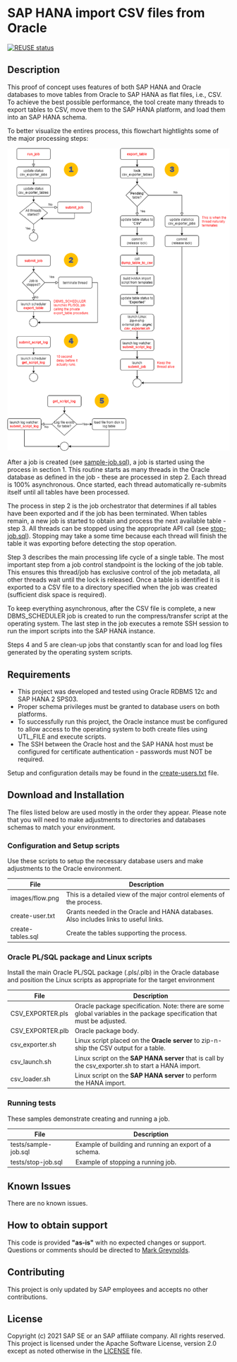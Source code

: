 # SAP HANA import CSV files from Oracle
[![REUSE status](https://api.reuse.software/badge/github.com/SAP-samples/hana-import-csv-from-oracle)](https://api.reuse.software/info/github.com/SAP-samples/hana-import-csv-from-oracle)
## Description
This proof of concept uses features of both SAP HANA and Oracle databases to move tables from Oracle to SAP HANA as flat files, i.e., CSV.  To achieve the best possible performance, the tool create many threads to export tables to CSV, move them to the SAP HANA platform, and load them into an SAP HANA schema.

To better visualize the entires process, this flowchart hightlights some of the major processing steps:

![Process Flow](images/flow.png?raw=true "Process Flow")

After a job is created (see [sample-job.sql](test/sample-job.sql)), a job is started using the process in section 1. This routine starts as many threads in the Oracle database as defined in the job - these are processed in step 2. Each thread is 100% asynchronous. Once started, each thread automatically re-submits itself until all tables have been processed.

The process in step 2 is the job orchestrator that determines if all tables have been exported and if the job has been terminated. When tables remain, a new job is started to obtain and process the next available table - step 3.  All threads can be stopped using the appropriate API call (see [stop-job.sql](tests/stop-job.sql)).  Stopping may take a some time because each thread will finish the table it was exporting before detecting the stop operation.

Step 3 describes the main processing life cycle of a single table. The most important step from a job control standpoint is the locking of the job table. This ensures this thread/job has exclusive control of the job metadata, all other threads wait until the lock is released. Once a table is identified it is exported to a CSV file to a directory specified when the job was created (sufficient disk space is required).

To keep everything asynchronous, after the CSV file is complete, a new DBMS_SCHEDULER job is created to run the compress/transfer script at the operating system. The last step in the job executes a remote SSH session to run the import scripts into the SAP HANA instance.

Steps 4 and 5 are clean-up jobs that constantly scan for and load log files generated by the operating system scripts.

## Requirements
* This project was developed and tested using Oracle RDBMS 12c and SAP HANA 2 SPS03.
* Proper schema privileges must be granted to database users on both platforms.
* To successfully run this project, the Oracle instance must be configured to allow access to the operating system to both create files using UTL_FILE and execute scripts.
* The SSH between the Oracle host and the SAP HANA host must be configured for certificate authentication - passwords must NOT be required.

Setup and configuration details may be found in the [create-users.txt](src/create-users.txt) file.

## Download and Installation
The files listed below are used mostly in the order they appear.  Please note that you will need to make adjustments to directories and databases schemas to match your environment.

### Configuration and Setup scripts

Use these scripts to setup the necessary database users and make adjustments to the Oracle environment.

| File | Description |
| ---- | ----------- |
| images/flow.png | This is a detailed view of the major control elements of the process.|
| create-user.txt | Grants needed in the Oracle and HANA databases.  Also includes links to useful links.|
| create-tables.sql | Create the tables supporting the process.|

### Oracle PL/SQL package and Linux scripts

Install the main Oracle PL/SQL package (.pls/.plb) in the Oracle database and position the Linux scripts as appropriate for the target environment

| File | Description |
| ---- | ----------- |
|CSV_EXPORTER.pls | Oracle package specification.  Note: there are some global variables in the package specification that must be adjusted.
|CSV_EXPORTER.plb | Oracle package body.
|csv_exporter.sh | Linux script placed on the **Oracle server** to zip-n-ship the CSV output for a table.
|csv_launch.sh | Linux script on the **SAP HANA server** that is call by the csv_exporter.sh to start a HANA import.
|csv_loader.sh | Linux script on the **SAP HANA server** to perform the HANA import.

### Running tests

These samples demonstrate creating and running a job.

| File | Description |
| ---- | ----------- |
| tests/sample-job.sql | Example of building and running an export of a schema. |
| tests/stop-job.sql | Example of stopping a running job. |

## Known Issues
There are no known issues.

## How to obtain support
This code is provided **"as-is"** with no expected changes or support.  Questions or comments should be directed to [Mark Greynolds](mailto:mark.greynolds@sap.com?subject=Oracle%20CSV%20exporter&body=Question%20or%20comment%20on%20the%20Orace%20CSV%20to%20SAP%20HANA%20export%20tool).

## Contributing
This project is only updated by SAP employees and accepts no other contributions.

## License
Copyright (c) 2021 SAP SE or an SAP affiliate company. All rights reserved. This project is licensed under the Apache Software License, version 2.0 except as noted otherwise in the [LICENSE](LICENSES/Apache-2.0.txt) file.
